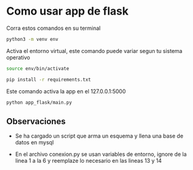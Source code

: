 # Como usar app de flask
Corra estos comandos en su terminal
```bash
python3 -m venv env
```
Activa el entorno virtual, este comando puede variar segun tu sistema operativo
```bash
source env/bin/activate
```
```bash
pip install -r requirements.txt
```
Este comando activa la app en el 127.0.0.1:5000
```bash
python app_flask/main.py
```

## Observaciones
- Se ha cargado un script que arma un esquema y llena una base de datos en mysql

- En el archivo conexion.py se usan variables de entorno, ignore de la linea 1 a la 6 y reemplaze lo necesario en las lineas 13 y 14
